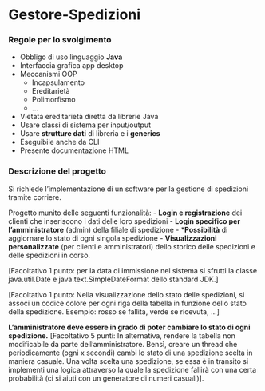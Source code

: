 # Gestore-Spedizioni

### Regole per lo svolgimento

- Obbligo di uso linguaggio **Java**
- Interfaccia grafica app desktop
- Meccanismi OOP
    - Incapsulamento
    - Ereditarietà
    - Polimorfismo
    - ...
- Vietata ereditarietà diretta da librerie Java
- Usare classi di sistema per input/output
- Usare **strutture dati** di libreria e i **generics**
- Eseguibile anche da CLI
- Presente documentazione HTML

### Descrizione del progetto

Si richiede l’implementazione di un software per la gestione di spedizioni tramite corriere.

Progetto munito delle seguenti funzionalità:
    - **Login e registrazione** dei clienti che inseriscono i dati delle loro spedizioni
    - **Login specifico per l’amministratore** (admin) della filiale di spedizione
    - ***Possibilità** di aggiornare lo stato di ogni singola spedizione
    - **Visualizzazioni personalizzate** (per clienti e amministratori) dello storico delle spedizioni e delle spedizioni in corso.

[Facoltativo 1 punto: per la data di immissione nel sistema si sfrutti la classe java.util.Date e
java.text.SimpleDateFormat dello standard JDK.]

[Facoltativo 1 punto: Nella visualizzazione dello stato delle spedizioni, si associ un codice colore per ogni riga della tabella in funzione dello stato della spedizione. Esempio: rosso se fallita, verde se ricevuta, …]

**L’amministratore deve essere in grado di poter cambiare lo stato di ogni spedizione.**
[Facoltativo 5 punti: In alternativa, rendere la tabella non modificabile da parte dell’amministratore. Bensì, creare un thread che periodicamente (ogni x secondi) cambi lo stato di una spedizione scelta in maniera casuale. Una volta scelta una spedizione, se essa è in transito si implementi una logica attraverso la quale la spedizione fallirà con una certa probabilità (ci si aiuti con un generatore di numeri casuali)].